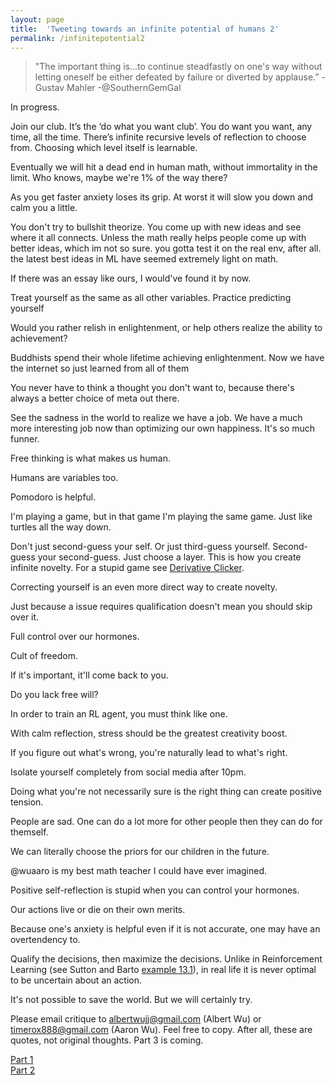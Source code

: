 ```yaml
---
layout: page
title:  'Tweeting towards an infinite potential of humans 2'
permalink: /infinitepotential2
---
```


> "The important thing is...to continue steadfastly on one's way without
letting oneself be either defeated by failure or diverted by applause.” -Gustav Mahler -@SouthernGemGal

In progress.

Join our club. It’s the ‘do what you want club’. You do want you want, any time, all the time. There’s infinite recursive levels of reflection to choose from. Choosing which level itself is learnable.

Eventually we will hit a dead end in human math, without immortality in the limit. Who knows, maybe we're 1% of the way there?

As you get faster anxiety loses its grip. At worst it will slow you down and calm you a little.


You don't try to bullshit theorize. You come up with new ideas and see where it all connects. Unless the math really helps people come up with better ideas, which im not so sure. you gotta test it on the real env, after all. the latest best ideas in ML have seemed extremely light on math.

If there was an essay like ours, I would've found it by now. 

Treat yourself as the same as all other variables. Practice predicting yourself

Would you rather relish in enlightenment, or help others realize the ability to achievement?

Buddhists spend their whole lifetime achieving enlightenment. Now we have the internet so just learned from all of them

You never have to think a thought you don't want to, because there's always a better choice of meta out there.

See the sadness in the world to realize we have a job. We have a much more interesting job now than optimizing our own happiness. It's so much funner.

Free thinking is what makes us human.

Humans are variables too.

Pomodoro is helpful.

I'm playing a game, but in that game I'm playing the same game. Just like turtles all the way down.

Don't just second-guess your self. Or just third-guess yourself. Second-guess your second-guess. Just choose a layer. This is how you create infinite novelty. For a stupid game see [Derivative Clicker](https://gzgreg.github.io/DerivativeClicker/).

Correcting yourself is an even more direct way to create novelty.

Just because a issue requires qualification doesn't mean you should skip over it.

Full control over our hormones.  

Cult of freedom.

If it's important, it'll come back to you.

Do you lack free will?

In order to train an RL agent, you must think like one.

With calm reflection, stress should be the greatest creativity boost.

If you figure out what's wrong, you're naturally lead to what's right.

Isolate yourself completely from social media after 10pm.

Doing what you're not necessarily sure is the right thing can create positive tension.

People are sad. One can do a lot more for other people then they can do for themself.

We can literally choose the priors for our children in the future.

@wuaaro is my best math teacher I could have ever imagined.

Positive self-reflection is stupid when you can control your hormones.

Our actions live or die on their own merits.

Because one's anxiety is helpful even if it is not accurate, one may have an overtendency to.


Qualify the decisions, then maximize the decisions. Unlike in Reinforcement Learning (see Sutton and Barto [example 13.1](http://incompleteideas.net/book/RLbook2018.pdf#page=345)), in real life it is never optimal to be uncertain about an action.

It's not possible to save the world. But we will certainly try.

Please email critique to <albertwujj@gmail.com> (Albert Wu) or <timerox888@gmail.com> (Aaron Wu). Feel free to copy. After all, these are quotes, not original thoughts. Part 3 is coming.

[Part 1](http://amathematicalworld.com/infinitepotential)  
[Part 2](http://amathematicalworld.com/infinitepotential2)